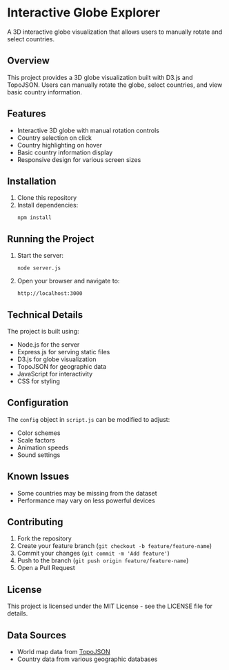 # Interactive Globe Explorer

A 3D interactive globe visualization that allows users to manually rotate and select countries.

## Overview

This project provides a 3D globe visualization built with D3.js and TopoJSON. Users can manually rotate the globe, select countries, and view basic country information.

## Features

- Interactive 3D globe with manual rotation controls
- Country selection on click
- Country highlighting on hover
- Basic country information display
- Responsive design for various screen sizes

## Installation

1. Clone this repository
2. Install dependencies:
   ```
   npm install
   ```

## Running the Project

1. Start the server:
   ```
   node server.js
   ```
2. Open your browser and navigate to:
   ```
   http://localhost:3000
   ```

## Technical Details

The project is built using:
- Node.js for the server
- Express.js for serving static files
- D3.js for globe visualization
- TopoJSON for geographic data
- JavaScript for interactivity
- CSS for styling

## Configuration

The `config` object in `script.js` can be modified to adjust:
- Color schemes
- Scale factors
- Animation speeds
- Sound settings

## Known Issues

- Some countries may be missing from the dataset
- Performance may vary on less powerful devices

## Contributing

1. Fork the repository
2. Create your feature branch (`git checkout -b feature/feature-name`)
3. Commit your changes (`git commit -m 'Add feature'`)
4. Push to the branch (`git push origin feature/feature-name`)
5. Open a Pull Request

## License

This project is licensed under the MIT License - see the LICENSE file for details.

## Data Sources

- World map data from [TopoJSON](https://github.com/topojson/topojson)
- Country data from various geographic databases 